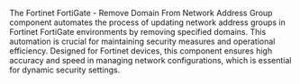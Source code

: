 The Fortinet FortiGate - Remove Domain From Network Address Group component automates the process of updating network address groups in Fortinet FortiGate environments by removing specified domains. This automation is crucial for maintaining security measures and operational efficiency. Designed for Fortinet devices, this component ensures high accuracy and speed in managing network configurations, which is essential for dynamic security settings.
